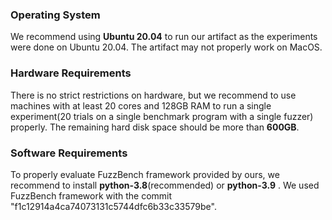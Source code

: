 ### Operating System 
We recommend using **Ubuntu 20.04** to run our artifact as the experiments were done on Ubuntu 20.04.
The artifact may not properly work on MacOS.

### Hardware Requirements
There is no strict restrictions on hardware, but we recommend to use machines with at least 20 cores and 128GB RAM
to run a single experiment(20 trials on a single benchmark program with a single fuzzer) properly.
The remaining hard disk space should be more than **600GB**.  

### Software Requirements
To properly evaluate FuzzBench framework provided by ours, we recommend to install **python-3.8**(recommended) or **python-3.9** . 
We used FuzzBench framework with the commit "f1c12914a4ca74073131c5744dfc6b33c33579be".
